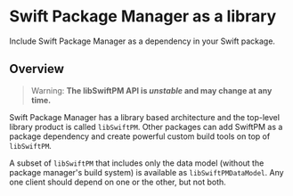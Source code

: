 # Swift Package Manager as a library

Include Swift Package Manager as a dependency in your Swift package.

## Overview

> Warning: **The libSwiftPM API is _unstable_ and may change at any time.**

Swift Package Manager has a library based architecture and the top-level library product is called `libSwiftPM`.
Other packages can add SwiftPM as a package dependency and create powerful custom build tools on top of `libSwiftPM`.

A subset of `libSwiftPM` that includes only the data model (without the package manager's build system) is available as `libSwiftPMDataModel`.
Any one client should depend on one or the other, but not both.
